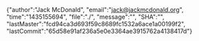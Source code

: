 {"author":"Jack McDonald", "email":"jack@jackmcdonald.org", "time":"1435155694", "file":"./", "message":"", "SHA":"", "lastMaster":"fcd94ca3d693f59c8689fc1532a6ace1a00199f2", "lastCommit":"65d58e91af236a5e0e3364ae3915762a4138417d"}

